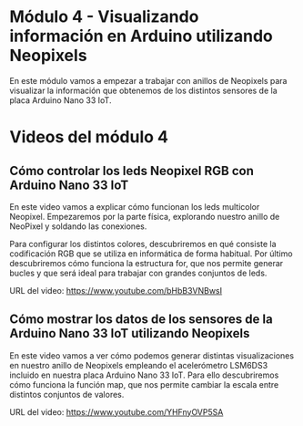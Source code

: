 # Módulo 4 - Visualizando información en Arduino utilizando Neopixels
En este módulo vamos a empezar a trabajar con anillos de Neopixels para visualizar la información que obtenemos de los distintos sensores de la placa Arduino Nano 33 IoT.

# Videos del módulo 4
## Cómo controlar los leds Neopixel RGB con Arduino Nano 33 IoT
En este video vamos a explicar cómo funcionan los leds multicolor Neopixel. Empezaremos por la parte física, explorando nuestro anillo de NeoPixel y soldando las conexiones.

Para configurar los distintos colores, descubriremos en qué consiste la codificación RGB que se utiliza en informática de forma habitual. Por último descubriremos cómo funciona la estructura for, que nos permite generar bucles y que será ideal para trabajar con grandes conjuntos de leds.

URL del video: https://www.youtube.com/bHbB3VNBwsI

## Cómo mostrar los datos de los sensores de la Arduino Nano 33 IoT utilizando Neopixels
En este video vamos a ver cómo podemos generar distintas visualizaciones en nuestro anillo de Neopixels empleando el acelerómetro LSM6DS3 incluido en nuestra placa Arduino Nano 33 IoT. Para ello descubriremos cómo funciona la función map, que nos permite cambiar la escala entre distintos conjuntos de valores.

URL del video: https://www.youtube.com/YHFnyOVP5SA
